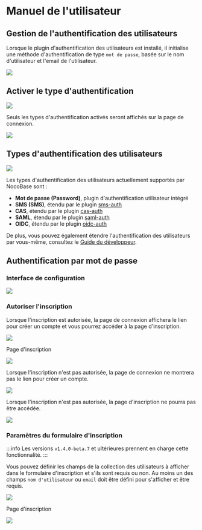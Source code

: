 # Manuel de l'utilisateur

## Gestion de l'authentification des utilisateurs

Lorsque le plugin d'authentification des utilisateurs est installé, il initialise une méthode d'authentification de type `mot de passe`, basée sur le nom d'utilisateur et l'email de l'utilisateur.

![](https://static-docs.nocobase.com/66eaa9d5421c9cb713b117366bd8a5d5.png)

## Activer le type d'authentification

![](https://static-docs.nocobase.com/7f1fb8f8ca5de67ffc68eff0a65848f5.png)

Seuls les types d'authentification activés seront affichés sur la page de connexion.

![](https://static-docs.nocobase.com/8375a36ef98417af0f0977f1e07345dd.png)

## Types d'authentification des utilisateurs

![](https://static-docs.nocobase.com/da4250c0cea343ebe470cbf7be4b12e4.png)

Les types d'authentification des utilisateurs actuellement supportés par NocoBase sont :

- **Mot de passe (Password)**, plugin d'authentification utilisateur intégré
- **SMS (SMS)**, étendu par le plugin [sms-auth](../../auth-sms/index.md)
- **CAS**, étendu par le plugin [cas-auth](../../auth-cas/index.md)
- **SAML**, étendu par le plugin [saml-auth](../../auth-saml/index.md)
- **OIDC**, étendu par le plugin [oidc-auth](../../auth-oidc/index.md)

De plus, vous pouvez également étendre l'authentification des utilisateurs par vous-même, consultez le [Guide du développeur](../dev/guide.md).

## Authentification par mot de passe

### Interface de configuration

![](https://static-docs.nocobase.com/202411131505095.png)

### Autoriser l'inscription

Lorsque l'inscription est autorisée, la page de connexion affichera le lien pour créer un compte et vous pourrez accéder à la page d'inscription.

![](https://static-docs.nocobase.com/78903930d4b47aaf75cf94c55dd3596e.png)

Page d'inscription

![](https://static-docs.nocobase.com/ac3c3ab42df28cb7c6dc70b24e99e7f7.png)

Lorsque l'inscription n'est pas autorisée, la page de connexion ne montrera pas le lien pour créer un compte.

![](https://static-docs.nocobase.com/8d5e3b6df9991bfc1c2e095a93745121.png)

Lorsque l'inscription n'est pas autorisée, la page d'inscription ne pourra pas être accédée.

![](https://static-docs.nocobase.com/09325c4b07e09f88f80a14dff8430556.png)

### Paramètres du formulaire d'inscription

:::info
Les versions `v1.4.0-beta.7` et ultérieures prennent en charge cette fonctionnalité.
:::

Vous pouvez définir les champs de la collection des utilisateurs à afficher dans le formulaire d'inscription et s'ils sont requis ou non. Au moins un des champs `nom d'utilisateur` ou `email` doit être défini pour s'afficher et être requis.

![](https://static-docs.nocobase.com/202411262133669.png)

Page d'inscription

![](https://static-docs.nocobase.com/202411262135801.png)
